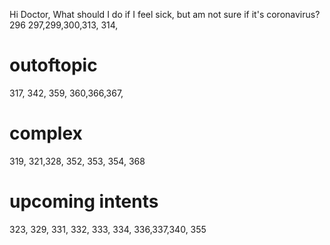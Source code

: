 Hi Doctor, What should I do if I feel sick, but am not sure if it's coronavirus?
 296
297,299,300,313,
314,

# outoftopic
317, 342, 359, 360,366,367,

# complex
319, 321,328, 352, 353, 354, 368



# upcoming intents
323, 329, 331, 332, 333, 334, 336,337,340, 355